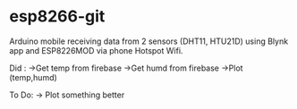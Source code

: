 # esp8266-git
Arduino mobile receiving data from 2 sensors (DHT11, HTU21D) using Blynk app and ESP8226MOD via phone Hotspot Wifi.

Did : 
->Get temp from firebase
->Get humd from firebase
->Plot (temp,humd)

To Do:
-> Plot something better
